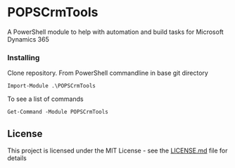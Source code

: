 # POPSCrmTools

A PowerShell module to help with automation and build tasks for Microsoft Dynamics 365

### Installing

Clone repository. From PowerShell commandline in base git directory

```
Import-Module .\POPSCrmTools
```

To see a list of commands

```
Get-Command -Module POPSCrmTools
```
## License

This project is licensed under the MIT License - see the [LICENSE.md](LICENSE.md) file for details